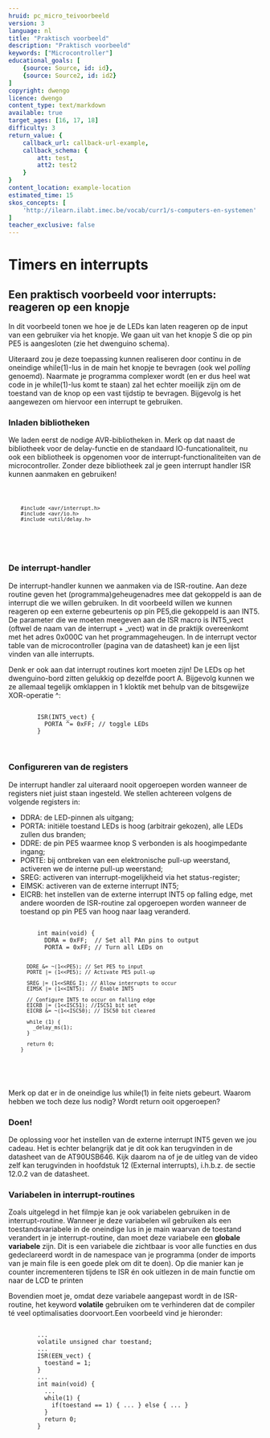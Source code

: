 ```yaml
---
hruid: pc_micro_teivoorbeeld
version: 3
language: nl
title: "Praktisch voorbeeld"
description: "Praktisch voorbeeld"
keywords: ["Microcontroller"]
educational_goals: [
    {source: Source, id: id}, 
    {source: Source2, id: id2}
]
copyright: dwengo
licence: dwengo
content_type: text/markdown
available: true
target_ages: [16, 17, 18]
difficulty: 3
return_value: {
    callback_url: callback-url-example,
    callback_schema: {
        att: test,
        att2: test2
    }
}
content_location: example-location
estimated_time: 15
skos_concepts: [
    'http://ilearn.ilabt.imec.be/vocab/curr1/s-computers-en-systemen'
]
teacher_exclusive: false
---
```

# Timers en interrupts

## Een praktisch voorbeeld voor interrupts: reageren op een knopje

In dit voorbeeld tonen we hoe je de LEDs kan laten reageren op de input van een gebruiker via het knopje. We gaan uit van het knopje S die op pin PE5 is aangesloten (zie het dwenguino schema).

Uiteraard zou je deze toepassing kunnen realiseren door continu in de oneindige while(1)-lus in de main het knopje te bevragen (ook wel *polling* genoemd). Naarmate je programma complexer wordt (en er dus heel wat code in je while(1)-lus komt te staan) zal het echter moeilijk zijn om de toestand van de knop op een vast tijdstip te bevragen. Bijgevolg is het aangewezen om hiervoor een interrupt te gebruiken.


### Inladen bibliotheken

We laden eerst de nodige AVR-bibliotheken in. Merk op dat naast de bibliotheek voor de delay-functie en de standaard IO-funcationaliteit, nu ook een bibliotheek is opgenomen voor de interrupt-functionaliteiten van de microcontroller. Zonder deze bibliotheek zal je geen interrupt handler ISR kunnen aanmaken en gebruiken!

<div class="dwengo-content dwengo-code-simulator">
    <pre>
<code class="language-cpp" data-filename="filename.cpp">

        #include <avr/interrupt.h>
        #include <avr/io.h>
        #include <util/delay.h>
</code>
    </pre>
</div>

### De interrupt-handler

De interrupt-handler kunnen we aanmaken via de ISR-routine. Aan deze routine geven het (programma)geheugenadres mee dat gekoppeld is aan de interrupt die we willen gebruiken. In dit voorbeeld willen we kunnen reageren op een externe gebeurtenis op pin PE5,die gekoppeld is aan INT5. De parameter die we moeten meegeven aan de ISR macro is INT5_vect (oftwel de naam van de interrupt + _vect) wat in de praktijk overeenkomt met het adres 0x000C van het programmageheugen. In de interrupt vector table van de microcontroller (pagina van de datasheet) kan je een lijst vinden van alle interrupts.

Denk er ook aan dat interrupt routines kort moeten zijn! De LEDs op het dwenguino-bord zitten gelukkig op dezelfde poort A. Bijgevolg kunnen we ze allemaal tegelijk omklappen in 1 kloktik met behulp van de bitsgewijze XOR-operatie ^:

<div class="dwengo-content dwengo-code-simulator">
    <pre>
<code class="language-cpp" data-filename="filename.cpp">
        ISR(INT5_vect) {
          PORTA ^= 0xFF; // toggle LEDs
        }
</code>
    </pre>
</div>

### Configureren van de registers

De interrupt handler zal uiteraard nooit opgeroepen worden wanneer de registers niet juist staan ingesteld. We stellen achtereen volgens de volgende registers in:

* DDRA: de LED-pinnen als uitgang;
* PORTA: initiële toestand LEDs is hoog (arbitrair gekozen), alle LEDs zullen dus branden;
* DDRE: de pin PE5 waarmee knop S verbonden is als hoogimpedante ingang;
* PORTE: bij ontbreken van een elektronische pull-up weerstand, activeren we de interne pull-up weerstand;
* SREG: activeren van interrupt-mogelijkheid via het status-register;
* EIMSK: activeren van de externe interrupt INT5;
* EICRB: het instellen van de externe interrupt INT5 op falling edge, met andere woorden de ISR-routine zal opgeroepen worden wanneer de toestand op pin PE5 van hoog naar laag veranderd.

<div class="dwengo-content dwengo-code-simulator">
    <pre>
<code class="language-cpp" data-filename="filename.cpp">
        int main(void) {
          DDRA = 0xFF;  // Set all PAn pins to output
          PORTA = 0xFF; // Turn all LEDs on

          DDRE &= ~(1<<PE5); // Set PE5 to input
          PORTE |= (1<<PE5); // Activate PE5 pull-up

          SREG |= (1<<SREG_I); // Allow interrupts to occur
          EIMSK |= (1<<INT5);  // Enable INT5

          // Configure INT5 to occur on falling edge
          EICRB |= (1<<ISC51); //ISC51 bit set
          EICRB &= ~(1<<ISC50); // ISC50 bit cleared

          while (1) {
            _delay_ms(1);
          }

          return 0;
        }
</code>
    </pre>
</div>

Merk op dat er in de oneindige lus while(1) in feite niets gebeurt. Waarom hebben we toch deze lus nodig? Wordt return ooit opgeroepen?


### Doen!

De oplossing voor het instellen van de externe interrupt INT5 geven we jou cadeau. Het is echter belangrijk dat je dit ook kan terugvinden in de datasheet van de AT90USB646. Kijk daarom na of je de uitleg van de video zelf kan terugvinden in hoofdstuk 12 (External interrupts), i.h.b.z. de sectie 12.0.2 van de datasheet.


### Variabelen in interrupt-routines

Zoals uitgelegd in het filmpje kan je ook variabelen gebruiken in de interrupt-routine. Wanneer je deze variabelen wil gebruiken als een toestandsvariabele in de oneindige lus in je main waarvan de toestand verandert in je interrupt-routine, dan moet deze variabele een **globale variabele** zijn. Dit is een variabele die zichtbaar is voor alle functies en dus gedeclareerd wordt in de namespace van je programma (onder de imports van je main file is een goede plek om dit te doen). Op die manier kan je counter incrementeren tijdens te ISR én ook uitlezen in de main functie om naar de LCD te printen

Bovendien moet je, omdat deze variabele aangepast wordt in de ISR-routine, het keyword **volatile** gebruiken om te verhinderen dat de compiler té veel optimalisaties doorvoort.Een voorbeeld vind je hieronder:

<div class="dwengo-content dwengo-code-simulator">
    <pre>
<code class="language-cpp" data-filename="filename.cpp">
        ...
        volatile unsigned char toestand;
        ...
        ISR(EEN_vect) {
          toestand = 1;
        }
        ...
        int main(void) {
          ...
          while(1) {
            if(toestand == 1) { ... } else { ... }
          }
          return 0;
        }
</code>
    </pre>
</div>